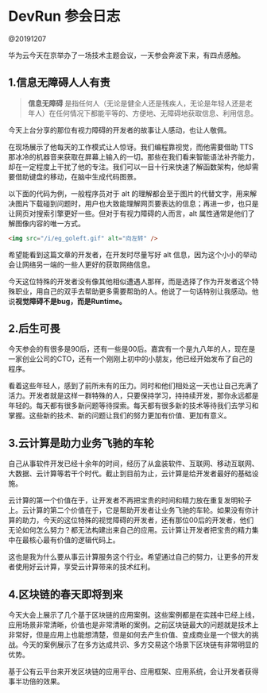 # DevRun 参会日志

@20191207

华为云今天在京举办了一场技术主题会议，一天参会奔波下来，有四点感触。

## 1.信息无障碍人人有责

> **信息无障碍** 是指任何人（无论是健全人还是残疾人，无论是年轻人还是老年人）在任何情况下都能平等的、方便地、无障碍地获取信息、利用信息。

今天上台分享的那位有视力障碍的开发者的故事让人感动，也让人敬佩。

在现场展示了他每天的工作模式让人惊讶。我们编程靠视觉，而他需要借助 TTS 那冰冷的机器音来获取在屏幕上输入的一切。那些在我们看来智能语法补齐能力，却在一定程度上干扰了他的专注。我们可以一目十行来快速了解函数架构，他却需要借助键盘的移动，在脑中生成代码图景。

以下面的代码为例，一般程序员对于 alt 的理解都会至于图片的代替文字，用来解决图片下载碰到问题时，用户也大致能理解网页要表达的信息；再进一步，也只是让网页对搜索引擎更好一些。但对于有视力障碍的人而言，alt 属性通常是他们了解图像内容的唯一方式。

```html
<img src="/i/eg_goleft.gif" alt="向左转" />
```

希望能看到这篇文章的开发者，在开发时尽量写好 alt 信息，因为这个小小的举动会让网络另一端的一些人更好的获取网络信息。

今天这位特殊的开发者没有像其他相似遭遇人那样，而是选择了作为开发者这个特殊职业，用自己的双手去帮助更多需要帮助的人。他说了一句话特别让我感动。他说**视觉障碍不是bug，而是Runtime。**

## 2.后生可畏

今天参会的有很多是90后，还有一些是00后。嘉宾有一个是九八年的人，现在是一家创业公司的CTO，还有一个刚刚上初中的小朋友，他已经开始发布了自己的程序。

看着这些年轻人，感到了前所未有的压力。同时和他们相处这一天也让自己充满了活力。开发者就是这样一群特殊的人，只要保持学习，持持续开发，那你永远都是年轻的。每天都有很多新问题等待探索。每天都有很多新的技术等待我们去学习和掌握。这些新的技术、新的问题让我们的努力更加有价值、更加有意义。

## 3.云计算是助力业务飞驰的车轮

自己从事软件开发已经十余年的时间，经历了从盒装软件、互联网、移动互联网、大数据、云计算等若干个时代。截止到目前为止，云计算是给开发者最好的基础设施。

云计算的第一个价值在于，让开发者不再把宝贵的时间和精力放在重复发明轮子上。云计算的第二个价值在于，它是帮助开发者让业务飞驰的车轮。如果没有你计算的助力，今天的这位特殊的视觉障碍的开发者，还有那位00后的开发者，他们无论如何怎么努力？都无法构建出来自己的应用。云计算让开发者把宝贵的精力集中在最核心最有价值的逻辑代码上。

这也是我为什么要从事云计算服务这个行业。希望通过自己的努力，让更多的开发者使用好云计算，享受云计算带来的技术红利。

## 4.区块链的春天即将到来

今天大会上展示了几个基于区块链的应用案例。这些案例都是在实践中已经上线，应用场景非常清晰，价值也是非常清晰的案例。之前区块链最大的问题就是技术上非常好，但是应用上也能想清楚，但是如何去产生价值、变成商业是一个很大的挑战。今天的案例展示了在多方达成共识、多方交易这个场景下区块链有非常明显的优势。

基于公有云平台来开发区块链的应用平台、应用框架、应用系统，会让开发者获得事半功倍的效果。
